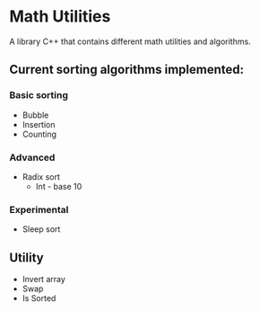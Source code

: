 # Math Utilities
A library C++ that contains different math utilities and algorithms.

## Current sorting algorithms implemented:
### Basic sorting
- Bubble
- Insertion
- Counting

### Advanced
- Radix sort
    - Int - base 10

### Experimental
- Sleep sort

## Utility
- Invert array
- Swap
- Is Sorted

